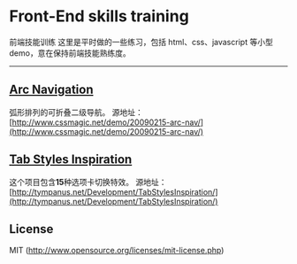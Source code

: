# Front-End skills training

前端技能训练
这里是平时做的一些练习，包括 html、css、javascript 等小型 demo，意在保持前端技能熟练度。

---


## [Arc Navigation](https://github.com/lovefishs/FE-skills-training/tree/master/arc-navigation)

弧形排列的可折叠二级导航。
源地址：[http://www.cssmagic.net/demo/20090215-arc-nav/](http://www.cssmagic.net/demo/20090215-arc-nav/)


## [Tab Styles Inspiration](https://github.com/lovefishs/FE-skills-training/tree/master/tab-styles-inspiration)

这个项目包含**15**种选项卡切换特效。
源地址：[http://tympanus.net/Development/TabStylesInspiration/](http://tympanus.net/Development/TabStylesInspiration/)


## License

MIT (http://www.opensource.org/licenses/mit-license.php)

